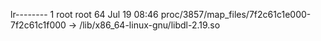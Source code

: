 lr-------- 1 root root 64 Jul 19 08:46 proc/3857/map_files/7f2c61c1e000-7f2c61c1f000 -> /lib/x86_64-linux-gnu/libdl-2.19.so
